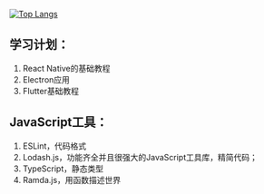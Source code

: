 [![Top Langs](https://github-readme-stats.vercel.app/api/top-langs/?username=duxinyues)](https://github.com/anuraghazra/github-readme-stats)


## 学习计划：
1. React Native的基础教程
2. Electron应用
3. Flutter基础教程


## JavaScript工具：
1. ESLint，代码格式
2. Lodash.js，功能齐全并且很强大的JavaScript工具库，精简代码；
3. TypeScript，静态类型
4. Ramda.js，用函数描述世界
